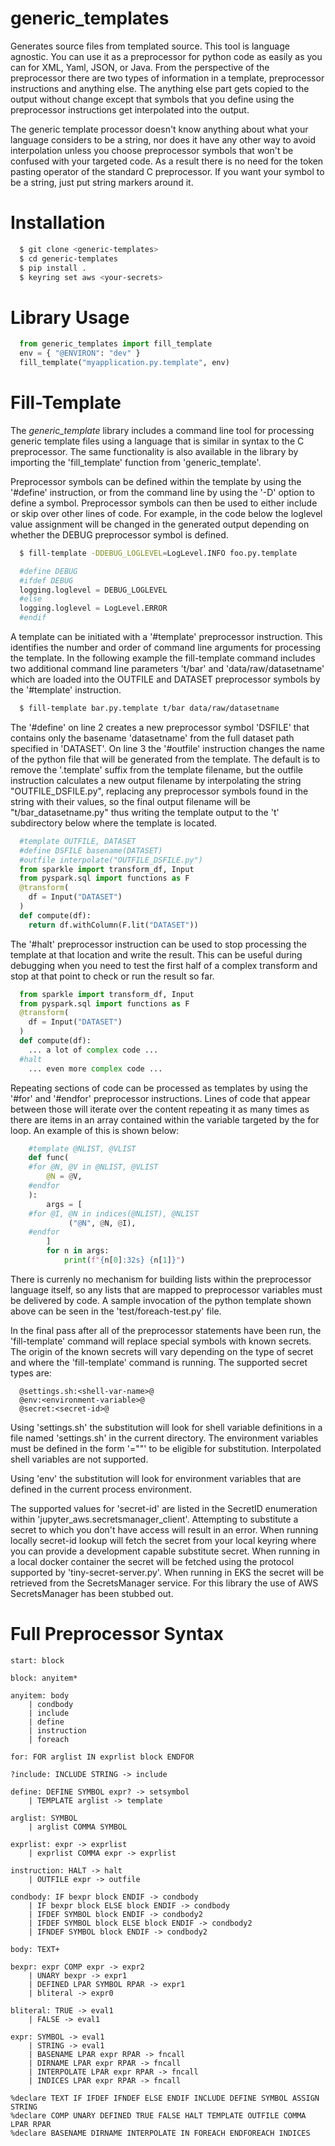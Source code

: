 # generic_templates
Generates source files from templated source.  This tool is language agnostic.  You can use it as a preprocessor for python
code as easily as you can for XML, Yaml, JSON, or Java.  From the perspective of the preprocessor there are two types of 
information in a template, preprocessor instructions and anything else.  The anything else part gets copied to the output 
without change except that symbols that you define using the preprocessor instructions get interpolated into the output.

The generic template processor doesn't know anything about what your language considers to be a string, nor does it have 
any other way to avoid interpolation unless you choose preprocessor symbols that won't be confused with your targeted code.
As a result there is no need for the token pasting operator of the standard C preprocessor.  If you want your symbol to be
a string, just put string markers around it.

# Installation

```sh
  $ git clone <generic-templates>
  $ cd generic-templates
  $ pip install .
  $ keyring set aws <your-secrets>
```

# Library Usage

```python
  from generic_templates import fill_template
  env = { "@ENVIRON": "dev" }
  fill_template("myapplication.py.template", env)
```

# Fill-Template
The *generic_template* library includes a command line tool for processing generic template files using a language
that is similar in syntax to the C preprocessor.  The same functionality is also available in the library
by importing the 'fill_template' function from 'generic_template'.

Preprocessor symbols can be defined within the template by using the '#define' instruction, or from the command line
by using the '-D' option to define a symbol.  Preprocessor symbols can then be used to either include or skip over
other lines of code.  For example, in the code below the loglevel value assignment will be changed in the generated
output depending on whether the DEBUG preprocessor symbol is defined.

```bash
  $ fill-template -DDEBUG_LOGLEVEL=LogLevel.INFO foo.py.template
```

```python
  #define DEBUG
  #ifdef DEBUG
  logging.loglevel = DEBUG_LOGLEVEL
  #else
  logging.loglevel = LogLevel.ERROR
  #endif
```

A template can be initiated with a '#template' preprocessor instruction.  This identifies the number and order of
command line arguments for processing the template.  In the following example the fill-template command includes 
two additional command line parameters 't/bar' and 'data/raw/datasetname' which are loaded into the OUTFILE and DATASET
preprocessor symbols by the '#template' instruction.

```bash
  $ fill-template bar.py.template t/bar data/raw/datasetname
```

The '#define' on line 2 creates a new preprocessor symbol 'DSFILE' that contains only the basename 'datasetname' from the
full dataset path specified in 'DATASET'.  On line 3 the '#outfile' instruction changes the name of the python file that 
will be generated from the template.  The default is to remove the '.template' suffix from the template filename, but 
the outfile instruction calculates a new output filename by interpolating the string "OUTFILE_DSFILE.py", replacing 
any preprocessor symbols found in the string with their values, so the final output filename will be "t/bar_datasetname.py"
thus writing the template output to the 't' subdirectory below where the template is located.

```python
  #template OUTFILE, DATASET
  #define DSFILE basename(DATASET)
  #outfile interpolate("OUTFILE_DSFILE.py")
  from sparkle import transform_df, Input
  from pyspark.sql import functions as F
  @transform(
    df = Input("DATASET")
  )
  def compute(df):
    return df.withColumn(F.lit("DATASET"))
```

The '#halt' preprocessor instruction can be used to stop processing the template at that location and write the result.  This 
can be useful during debugging when you need to test the first half of a complex transform and stop at that point to check or run
the result so far.

```python
  from sparkle import transform_df, Input
  from pyspark.sql import functions as F
  @transform(
    df = Input("DATASET")
  )
  def compute(df):
    ... a lot of complex code ...
  #halt
    ... even more complex code ...
```

Repeating sections of code can be processed as templates by using the '#for' and '#endfor' preprocessor instructions.  Lines of code that
appear between those will iterate over the content repeating it as many times as there are items in an array contained within the variable
targeted by the for loop. An example of this is shown below:

```python
    #template @NLIST, @VLIST
    def func(
    #for @N, @V in @NLIST, @VLIST
        @N = @V,
    #endfor
    ):
        args = [
    #for @I, @N in indices(@NLIST), @NLIST
             ("@N", @N, @I),
    #endfor
        ]
        for n in args:
            print(f"{n[0]:32s} {n[1]}")
```
There is currenly no mechanism for building lists within the preprocessor language itself, so any lists that are
mapped to preprocessor variables must be delivered by code.  A sample invocation of the python template shown above can be seen in the
'test/foreach-test.py' file.

In the final pass after all of the preprocessor statements have been run, the 'fill-template' command will replace special symbols with 
known secrets.  The origin of the known secrets will vary depending on the type of secret and where the 'fill-template' command is running.
The supported secret types are:

```
  @settings.sh:<shell-var-name>@
  @env:<environment-variable>@
  @secret:<secret-id>@
```

Using 'settings.sh' the substitution will look for shell variable definitions in a file named 'settings.sh' in the current directory.
The environment variables must be defined in the form '<VARNAME>="<VALUE>"' to be eligible for substitution.  Interpolated shell 
variables are not supported.

Using 'env' the substitution will look for environment variables that are defined in the current process environment.

The supported values for 'secret-id' are listed in the SecretID enumeration within 'jupyter_aws.secretsmanager_client'.  Attempting to 
substitute a secret to which you don't have access will result in an error.  When running locally secret-id lookup will fetch the secret
from your local keyring where you can provide a development capable substitute secret.  When running in a local docker container the secret
will be fetched using the protocol supported by 'tiny-secret-server.py'.  When running in EKS the secret will be retrieved from the SecretsManager
service.  For this library the use of AWS SecretsManager has been stubbed out.

# Full Preprocessor Syntax

```
start: block

block: anyitem*

anyitem: body
    | condbody
    | include
    | define
    | instruction
    | foreach

for: FOR arglist IN exprlist block ENDFOR

?include: INCLUDE STRING -> include

define: DEFINE SYMBOL expr? -> setsymbol
    | TEMPLATE arglist -> template

arglist: SYMBOL
    | arglist COMMA SYMBOL

exprlist: expr -> exprlist
    | exprlist COMMA expr -> exprlist

instruction: HALT -> halt
    | OUTFILE expr -> outfile

condbody: IF bexpr block ENDIF -> condbody
    | IF bexpr block ELSE block ENDIF -> condbody
    | IFDEF SYMBOL block ENDIF -> condbody2
    | IFDEF SYMBOL block ELSE block ENDIF -> condbody2
    | IFNDEF SYMBOL block ENDIF -> condbody2

body: TEXT+

bexpr: expr COMP expr -> expr2
    | UNARY bexpr -> expr1
    | DEFINED LPAR SYMBOL RPAR -> expr1
    | bliteral -> expr0

bliteral: TRUE -> eval1
    | FALSE -> eval1

expr: SYMBOL -> eval1
    | STRING -> eval1
    | BASENAME LPAR expr RPAR -> fncall
    | DIRNAME LPAR expr RPAR -> fncall
    | INTERPOLATE LPAR expr RPAR -> fncall
    | INDICES LPAR expr RPAR -> fncall

%declare TEXT IF IFDEF IFNDEF ELSE ENDIF INCLUDE DEFINE SYMBOL ASSIGN STRING
%declare COMP UNARY DEFINED TRUE FALSE HALT TEMPLATE OUTFILE COMMA LPAR RPAR
%declare BASENAME DIRNAME INTERPOLATE IN FOREACH ENDFOREACH INDICES
```

